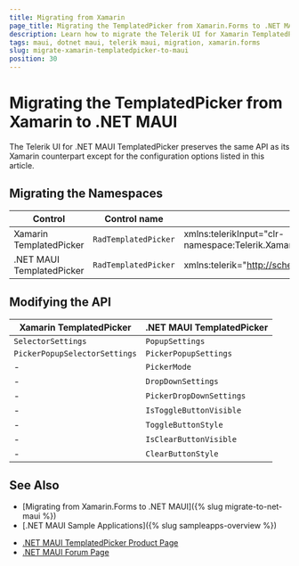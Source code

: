```yaml
---
title: Migrating from Xamarin
page_title: Migrating the TemplatedPicker from Xamarin.Forms to .NET MAUI
description: Learn how to migrate the Telerik UI for Xamarin TemplatedPicker to the Telerik UI for .NET MAUI framework by updating the namespaces and the incompatible NuGet packages.
tags: maui, dotnet maui, telerik maui, migration, xamarin.forms
slug: migrate-xamarin-templatedpicker-to-maui
position: 30
---
```


# Migrating the TemplatedPicker from Xamarin to .NET MAUI

The Telerik UI for .NET MAUI TemplatedPicker preserves the same API as its Xamarin counterpart except for the configuration options listed in this article.

## Migrating the Namespaces

| Control | Control name | XAML Namespcace | C# Namespace|
| --------------- | --------------- | --------------- | --------------- |
| Xamarin TemplatedPicker | `RadTemplatedPicker` | xmlns:telerikInput="clr-namespace:Telerik.XamarinForms.Input;assembly=Telerik.XamarinForms.Input" | using Telerik.XamarinForms.Input; |
| .NET MAUI TemplatedPicker | `RadTemplatedPicker` | xmlns:telerik="http://schemas.telerik.com/2022/xaml/maui" | using Telerik.Maui.Controls; |


## Modifying the API

| Xamarin TemplatedPicker | .NET MAUI TemplatedPicker |
| ------------- | --------------- |
| `SelectorSettings` | `PopupSettings` |
| `PickerPopupSelectorSettings` | `PickerPopupSettings` |
| - | `PickerMode` |
| - | `DropDownSettings` |
| - | `PickerDropDownSettings` |
| - | `IsToggleButtonVisible` |
| - | `ToggleButtonStyle` |
| - | `IsClearButtonVisible` |
| - | `ClearButtonStyle` |

## See Also

* [Migrating from Xamarin.Forms to .NET MAUI]({% slug migrate-to-net-maui %})
* [.NET MAUI Sample Applications]({% slug sampleapps-overview %})
- [.NET MAUI TemplatedPicker Product Page](https://www.telerik.com/maui-ui/templatedpicker)
- [.NET MAUI Forum Page](https://www.telerik.com/forums/maui?tagId=1853)
